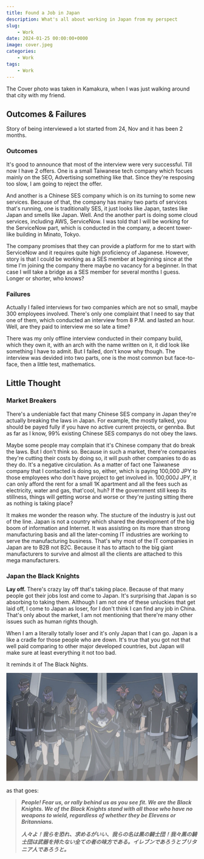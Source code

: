 ```yaml
---
title: Found a Job in Japan
description: What's all about working in Japan from my perspect
slug: 
    - Work
date: 2024-01-25 00:00:00+0000
image: cover.jpeg
categories:
    - Work
tags:
    - Work
---
```


The Cover photo was taken in Kamakura, when I was just walking around that city with my friend.

## Outcomes & Failures

Story of being interviewed a lot started from 24, Nov and it has been 2 months.


### Outcomes

It's good to announce that most of the interview were very successful. Till now I have 2 offers. One is a small Taiwanese tech company which focues mainly on the SEO, Advertising something like that. Since they're resposing too slow, I am going to reject the offer.

And another is a Chinese SES company which is on its turning to some new services. Because of that, the company has mainy two parts of services that's running, one is traditionally SES, it just looks like Japan, tastes like Japan and smells like Japan. Well. And the another part is doing some cloud services, including AWS, ServiceNow. I was told that I will be working for the ServiceNow part, which is conducted in the company, a decent tower-like building in Minato, Tokyo.

The company promises that they can provide a platform for me to start with ServiceNow and it requires quite high proficiency of Japanese. However, story is that I could be working as a SES member at beginning since at the time I'm joining the company there maybe no vacancy for a beginner. In that case I will take a bridge as a SES member for several months I guess. Longer or shorter, who knows?

### Failures

Actually I failed interviews for two companies which are not so small, maybe 300 employees involved. There's only one complaint that I need to say that one of them, which conducted an interview from 8 P.M. and lasted an hour. Well, are they paid to interview me so late a time?

There was my only offline interview conducted in their company build, which they own it, with an arch with the name written on it, it did look like something I have to admit. But I failed, don't know why though. The interview was devided into two parts, one is the most common but face-to-face, then a little test, mathematics.

## Little Thought

### Market Breakers

There's a undeniable fact that many Chinese SES company in Japan they're actually breaking the laws in Japan. For example, the mostly talked, you should be payed fully if you have no active current projects, or gennba. But as far as I know, 99% existing Chinese SES companys do not obey the laws.

Maybe some people may complain that it's Chinese company that do break the laws. But I don't think so. Because in such a market, there're companies they're cutting their costs by doing so, it will push other companies to do as they do. It's a negative circulation. As a matter of fact one Taiwanese company that I contacted is doing so, either, which is paying 100,000 JPY to those employees who don't have project to get involved in. 100,000J JPY, it can only afford the rent for a small 1K apartment and all the fees such as electricity, water and gas, that'cool, huh? If the government still keep its stillness, things will getting worse and worse or they're justing sitting there as nothing is taking place?

It makes me wonder the reason why. The stucture of the industry is just out of the line. Japan is not a country which shared the development of the big boom of information and Internet. It was assisting on its more than strong manufacturing basis and all the later-coming IT industries are working to serve the manufacturing business. That's why most of the IT companies in Japan are to B2B not B2C. Because it has to attach to the big giant manufacturers to survive and almost all the clients are attached to this mega manufacturers.

### Japan the Black Knights

**Lay off.** There's crazy lay off that's taking place. Because of that many people got their jobs lost and come to Japan. It's surprising that Japan is so absorbing to taking them. Although I am not one of these unluckies that get laid off, I come to Japan as loser, for I don't think I can find any job in China. That's only about the market, I am not mentioning that there're many other issues such as human rights though.

When I am a literally totally loser and it's only Japan that I can go. Japan is a like a cradle for those people who are down. It's true that you got not that well paid comparing to other major developed countries, but Japan will make sure at least everything it not too bad.

It reminds it of The Black Nights.

![The Black Nights](The_Black_Knights.webp)

as that goes:

>***People! Fear us, or rally behind us as you see fit. We are the Black Knights. We of the Black Knights stand with all those who have no weapons to wield, regardless of whether they be Elevens or Britannians.***
>
>***人々よ！我らを恐れ、求めるがいい、我らの名は黒の騎士団！我々黒の騎士団は武器を持たない全ての者の味方である。イレブンであろうとブリタニア人であろうと。***